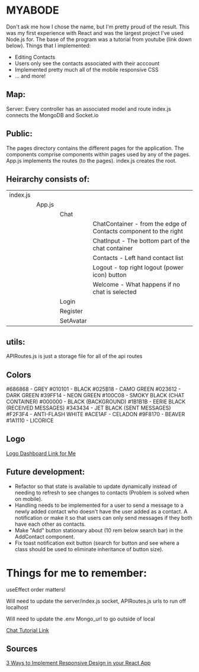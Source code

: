 
# MYABODE
Don't ask me how I chose the name, but I'm pretty proud of the result. This was my first experience with React and was the largest project I've used Node.js for. The base of the program was a tutorial from youtube (link down below). 
Things that I implemented:
* Editing Contacts
* Users only see the contacts associated with their acccount
* Implemented pretty much all of the mobile responsive CSS
* ... and more!

## Map:

Server:
Every controller has an associated model and route
index.js connects the MongoDB and Socket.io

## Public:

The pages directory contains the different pages for the application. 
The components comprise components within pages used by any of the pages. 
App.js implements the routes (to the pages).
index.js creates the root.

## Heirarchy consists of:
|          |        |       |       |
| -----    | -----  | ----- | ----- |
| index.js |        |       |       |
|          | App.js |       |       | 
|          |        | Chat  |       |
|          |        |       | ChatContainer - from the edge of Contacts component to the right | 
|          |        |       | ChatInput - The bottom part of the chat container |
|          |        |       | Contacts - Left hand contact list |
|          |        |       | Logout - top right logout (power icon) button |
|          |        |       | Welcome - What happens if no chat is selected  |
|          |        | Login  |       |
|          |        | Register |       |
|          |        | SetAvatar  |       |          
            


## utils:

APIRoutes.js is just a storage file for all of the api routes

## Colors
#686868 - GREY
#010101 - BLACK
#025B18 - CAMO GREEN
#023612 - DARK GREEN
#39FF14 - NEON GREEN
#100C08 - SMOKY BLACK (CHAT CONTAINER)
#000000 - BLACK (BACKGROUND)
#1B1B1B - EERIE BLACK (RECEIVED MESSAGES)
#343434 - JET BLACK (SENT MESSAGES)
#F2F3F4 - ANTI-FLASH WHITE
#ACE1AF - CELADON
#9F8170 - BEAVER
#1A1110 - LICORICE

## Logo
[Logo Dashboard Link for Me](https://app.logo.com/dashboard/logo_1000a7b9-4e84-4470-a0a3-22697917f14f/your-logo-files)


## Future development:

* Refactor so that state is available to update dynamically instead of needing to refresh to see changes to contacts (Problem is solved when on mobile).
* Handling needs to be implemented for a user to send a message to a newly added contact who doesn't have the user added as a contact. A notification or make it so that users can only send messages if they both have each other as contacts. 
* Make "Add" button stationary about (10 rem below search bar) in the AddContact component. 
* Fix toast notification exit button (search for button and see where a class should be used to eliminate inheritance of button size).

# Things for me to remember: 
useEffect order matters!

Will need to update the server/index.js socket, APIRoutes.js urls to run off localhost

Will need to update the .env Mongo_url to go outside of local

[Chat Tutorial Link](https://www.youtube.com/watch?v=otaQKODEUFs&t=11637s)


## Sources
[3 Ways to Implement Responsive Design in your React App](https://itnext.io/3-ways-to-implement-responsive-design-in-your-react-app-bcb6ee7eb424)